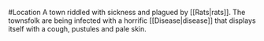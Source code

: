#Location
A town riddled with sickness and plagued by [[Rats|rats]]. The townsfolk are being infected with a horrific [[Disease|disease]] that displays itself with a cough, pustules and pale skin.

